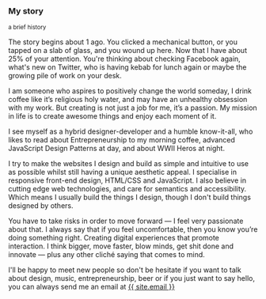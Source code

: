 <hgroup class="section-header">
  <div class="section-header__inner">
    <h3 class="section-title">My story</h3>
    <small class="section-title__desc">a brief history</small>
  </div>
</hgroup>

The story begins about <span class="seconds-counter">1</span> ago. You clicked a mechanical button, or you tapped on a slab of glass, and you wound up here. Now that I have about 25% of your attention. You're thinking about checking Facebook again, what's new on Twitter, who is having kebab for lunch again or maybe the growing pile of work on your desk.

I am someone who aspires to positively change the world someday, I drink coffee like it’s religious holy water, and may have an unhealthy obsession with my work. But creating is not just a job for me, it’s a passion. My mission in life is to create awesome things and enjoy each moment of it.

I see myself as a hybrid designer-developer and a humble know-it-all, who likes to read about Entrepreneurship to my morning coffee, advanced JavaScript Design Patterns at day, and about WWII Heros at night.

I try to make the websites I design and build as simple and intuitive to use as possible whilst still having a unique aesthetic appeal. I specialise in responsive front-end design, HTML/CSS and JavaScript. I also believe in cutting edge web technologies, and care for semantics and accessibility. Which means I usually build the things I design, though I don't build things designed by others.

You have to take risks in order to move forward — I feel very passionate about that. I always say that if you feel uncomfortable, then you know you’re doing something right. Creating digital experiences that promote interaction. I think bigger, move faster, blow minds, get shit done and innovate — plus any other cliché saying that comes to mind.

I'll be happy to meet new people so don't be hesitate if you want to talk about design, music, entrepreneurship, beer or if you just want to say hello, you can always send me an email at <a href="mailto:{{ site.email }}">{{ site.email }}</a>

